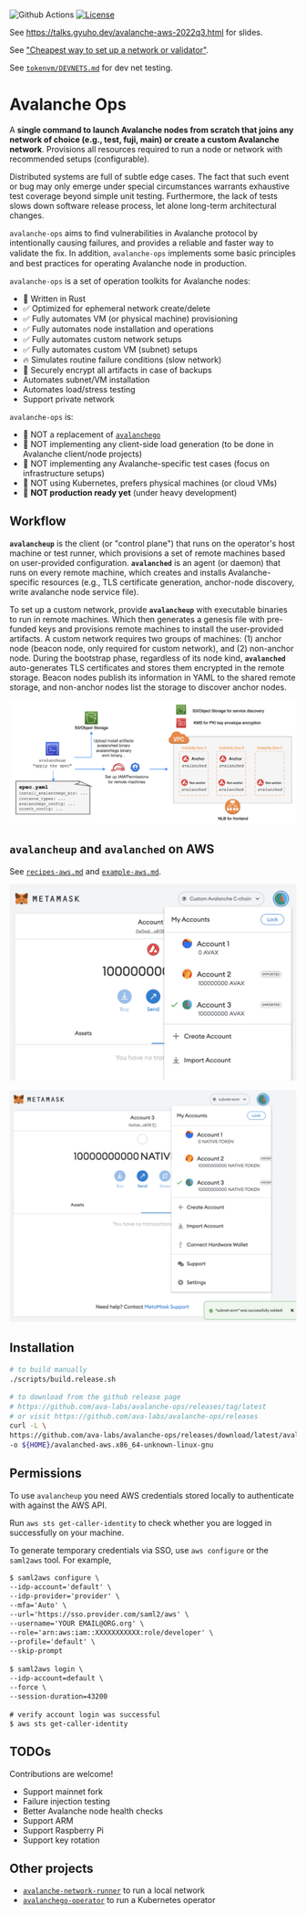 
<br>

![Github Actions](https://github.com/ava-labs/avalanche-ops/actions/workflows/test-and-release.yml/badge.svg)
[![License](https://img.shields.io/badge/License-BSD_3--Clause-blue.svg)](https://opensource.org/licenses/BSD-3-Clause)

See https://talks.gyuho.dev/avalanche-aws-2022q3.html for slides.

See ["Cheapest way to set up a network or validator"](avalancheup-aws/recipes-aws.md#cheapest-way-to-set-up-a-network-or-validator).

See [`tokenvm/DEVNETS.md`](https://github.com/ava-labs/hypersdk/blob/main/examples/tokenvm/DEVNETS.md) for dev net testing.

# Avalanche Ops

A **single command to launch Avalanche nodes from scratch that joins any network of choice (e.g., test, fuji, main) or create a custom Avalanche network**. Provisions all resources required to run a node or network with recommended setups (configurable).

Distributed systems are full of subtle edge cases. The fact that such event or bug may only emerge under special circumstances warrants exhaustive test coverage beyond simple unit testing. Furthermore, the lack of tests slows down software release process, let alone long-term architectural changes.

`avalanche-ops` aims to find vulnerabilities in Avalanche protocol by intentionally causing failures, and provides a reliable and faster way to validate the ﬁx. In addition, `avalanche-ops` implements some basic principles and best practices for operating Avalanche node in production.

`avalanche-ops` is a set of operation toolkits for Avalanche nodes:
- 🦀 Written in Rust
- ✅ Optimized for ephemeral network create/delete
- ✅ Fully automates VM (or physical machine) provisioning
- ✅ Fully automates node installation and operations
- ✅ Fully automates custom network setups
- ✅ Fully automates custom VM (subnet) setups
- 🔥 Simulates routine failure conditions (slow network)
- 📨 Securely encrypt all artifacts in case of backups
- Automates subnet/VM installation
- Automates load/stress testing
- Support private network

`avalanche-ops` is:
- 🚫 NOT a replacement of [`avalanchego`](https://github.com/ava-labs/avalanchego)
- 🚫 NOT implementing any client-side load generation (to be done in Avalanche client/node projects)
- 🚫 NOT implementing any Avalanche-specific test cases (focus on infrastructure setups)
- 🚫 NOT using Kubernetes, prefers physical machines (or cloud VMs)
- 🚫 **NOT production ready yet** (under heavy development)

## Workflow

**`avalancheup`** is the client (or "control plane") that runs on the operator's host machine or test runner, which provisions a set of remote machines based on user-provided configuration. **`avalanched`** is an agent (or daemon) that runs on every remote machine, which creates and installs Avalanche-specific resources (e.g., TLS certificate generation, anchor-node discovery, write avalanche node service file).

To set up a custom network, provide **`avalancheup`** with executable binaries to run in remote machines. Which then generates a genesis file with pre-funded keys and provisions remote machines to install the user-provided artifacts. A custom network requires two groups of machines: (1) anchor node (beacon node, only required for custom network), and (2) non-anchor node. During the bootstrap phase, regardless of its node kind, **`avalanched`** auto-generates TLS certificates and stores them encrypted in the remote storage. Beacon nodes publish its information in YAML to the shared remote storage, and non-anchor nodes list the storage to discover anchor nodes.

![avalanche-ops.drawio.png](./avalancheup-aws/img/avalancheup.drawio.png)

## `avalancheup` and `avalanched` on AWS

See [`recipes-aws.md`](./avalancheup-aws/recipes-aws.md) and [`example-aws.md`](./avalancheup-aws/example-aws.md).

![example-aws/32](./avalancheup-aws/img/example-aws/32.png)

![example-aws/43](./avalancheup-aws/img/example-aws/43.png)

## Installation

```bash
# to build manually
./scripts/build.release.sh
```

```bash
# to download from the github release page
# https://github.com/ava-labs/avalanche-ops/releases/tag/latest
# or visit https://github.com/ava-labs/avalanche-ops/releases
curl -L \
https://github.com/ava-labs/avalanche-ops/releases/download/latest/avalanched-aws.x86_64-unknown-linux-gnu \
-o ${HOME}/avalanched-aws.x86_64-unknown-linux-gnu
```

## Permissions

To use `avalancheup` you need AWS credentials stored locally to authenticate with against the AWS API.

Run `aws sts get-caller-identity` to check whether you are logged in successfully on your machine.

To generate temporary credentials via SSO, use `aws configure` or the `saml2aws` tool. For example,

```
$ saml2aws configure \
--idp-account='default' \
--idp-provider='provider' \
--mfa='Auto' \
--url='https://sso.provider.com/saml2/aws' \
--username='YOUR EMAIL@ORG.org' \
--role='arn:aws:iam::XXXXXXXXXXX:role/developer' \
--profile='default' \
--skip-prompt

$ saml2aws login \
--idp-account=default \
--force \
--session-duration=43200

# verify account login was successful
$ aws sts get-caller-identity
```

## TODOs

Contributions are welcome!

- Support mainnet fork
- Failure injection testing
- Better Avalanche node health checks
- Support ARM
- Support Raspberry Pi
- Support key rotation

## Other projects

- [`avalanche-network-runner`](https://github.com/ava-labs/avalanche-network-runner) to run a local network
- [`avalanchego-operator`](https://github.com/ava-labs/avalanchego-operator) to run a Kubernetes operator

